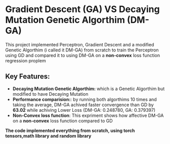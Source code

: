 # Gradient Descent (GA) VS Decaying Mutation Genetic Algorthim (DM-GA)

This project implemented Perceptron, Gradient Descent and a modified Genetic Algorthim (i called it DM-GA) from scratch to train the Perceptron using GD and compared it to using DM-GA on a **non-convex** loss function regression proplem

## Key Features:
- **Decaying Mutation Genetic Algorthim:** which is a Genetic Algorthim but modified to have Decaying Mutation
- **Performance comparision:**: by running both algorthims 10 times and taking the average, DM-GA achived faster convergence than GD by **63.02** while achiving Lower Loss (DM-GA: 0.248780, GA: 0.379397)
- **Non-Convex loss function**: This expriment shows how affective DM-GA on a **non-convex** loss function compared to GD

**The code implemented everything from scratch, using **torch tensors**,**math library** and **random** library**
